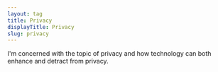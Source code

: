 ```yaml
---
layout: tag
title: Privacy
displayTitle: Privacy
slug: privacy
---
```


I'm concerned with the topic of privacy and how technology can both enhance and
detract from privacy.
